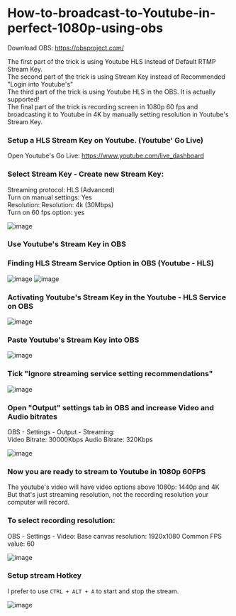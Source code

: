 # How-to-broadcast-to-Youtube-in-perfect-1080p-using-obs

Download OBS: https://obsproject.com/

The first part of the trick is using Youtube HLS instead of Default RTMP Stream Key.    
The second part of the trick is using Stream Key instead of Recommended "Login into Youtube's"   
The third part of the trick is using Youtube HLS in the OBS. It is actually supported!   
The final part of the trick is recording screen in 1080p 60 fps and broadcasting it to Youtube in 4K by manually setting resolution in Youtube's Stream Key.  

### Setup a HLS Stream Key on Youtube. (Youtube' Go Live)  
Open Youtube's Go Live: https://www.youtube.com/live_dashboard
### Select Stream Key - Create new Stream Key:  
Streaming protocol: HLS (Advanced)  
Turn on manual settings: Yes  
Resolution: Resolution: 4k (30Mbps)  
Turn on 60 fps option: yes  

![image](https://user-images.githubusercontent.com/21064622/234244621-0833943c-fdaf-4065-8bf7-cf6b0cf1594f.png)


### Use Youtube's Stream Key in OBS

### Finding HLS Stream Service Option in OBS (Youtube - HLS)
![image](https://user-images.githubusercontent.com/21064622/234242637-0c3069bf-24b8-4fa3-baa9-6441d95f308c.png)
![image](https://user-images.githubusercontent.com/21064622/234242910-212b8d30-7d0e-48dc-92d5-5fde2a4a9b75.png)
### Activating Youtube's Stream Key in the Youtube - HLS Service on OBS
![image](https://user-images.githubusercontent.com/21064622/234243582-3947d474-bd4d-4253-b035-777ee7815171.png)

### Paste Youtube's Stream Key into OBS
![image](https://user-images.githubusercontent.com/21064622/234245177-a5fb33a8-1809-40d1-8c81-5f1a781714d5.png)

### Tick "Ignore streaming service setting recommendations"
![image](https://user-images.githubusercontent.com/21064622/234245864-e9051de2-86a2-48fc-b79d-fcfcbb1f7a6a.png)

### Open "Output" settings tab in OBS and increase Video and Audio bitrates
OBS - Settings - Output - Streaming:  
Video Bitrate: 30000Kbps 
Audio Bitrate: 320Kbps

![image](https://user-images.githubusercontent.com/21064622/234246775-f1151274-9bd5-4014-b1d4-2b5b60bec5ca.png)



### Now you are ready to stream to Youtube in 1080p 60FPS
The youtube's video will have video options above 1080p: 1440p and 4K  
But that's just streaming resolution, not the recording resolution your computer will record.  

### To select recording resolution:
OBS - Settings - Video:
Base canvas resolution: 1920x1080
Common FPS value: 60

![image](https://user-images.githubusercontent.com/21064622/234248011-4f62c953-3c1a-4ca2-adc5-1244657f2dbd.png)

### Setup stream Hotkey
I prefer to use `CTRL + ALT + A` to start and stop the stream.


![image](https://user-images.githubusercontent.com/21064622/234248780-c40014df-882a-40d2-823b-edcdd709da55.png)

